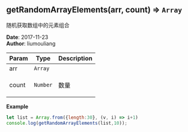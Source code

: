 ## getRandomArrayElements(arr, count) ⇒ <code>Array</code>
<p>随机获取数组中的元素组合</p>

**Date**: 2017-11-23  
**Author**: liumouliang  

| Param | Type | Description |
| --- | --- | --- |
| arr | <code>Array</code> |  |
| count | <code>Number</code> | <p>数量</p> |

**Example**  
```javascript
let list = Array.from({length:30}, (v, i) => i+1)
console.log(getRandomArrayElements(list,10));
```

